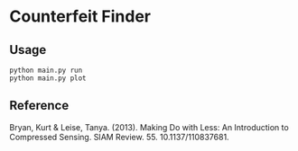 # Counterfeit Finder
## Usage
```
python main.py run
python main.py plot
```
## Reference
Bryan, Kurt & Leise, Tanya. (2013). Making Do with Less: An Introduction to Compressed Sensing. SIAM Review. 55. 10.1137/110837681. 